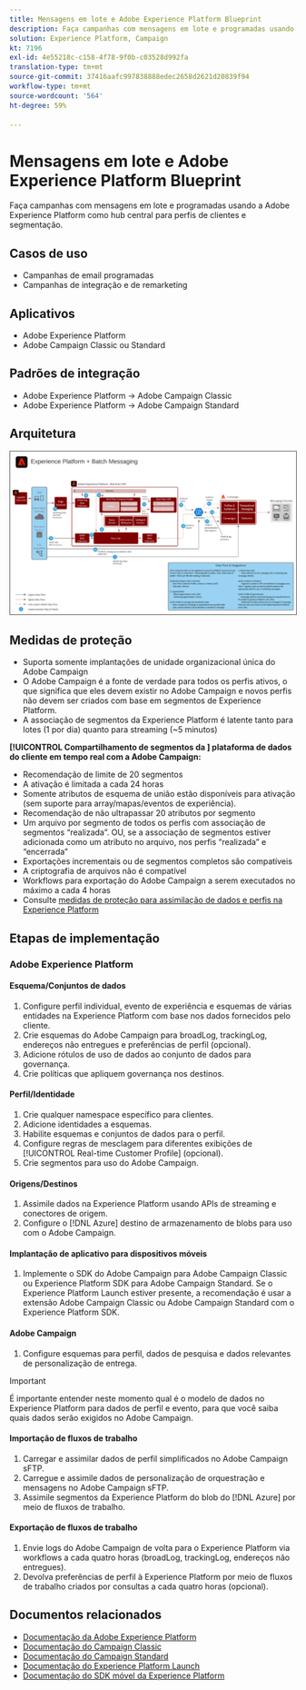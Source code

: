 ```yaml
---
title: Mensagens em lote e Adobe Experience Platform Blueprint
description: Faça campanhas com mensagens em lote e programadas usando a Adobe Experience Platform como hub central para perfis de clientes e segmentação.
solution: Experience Platform, Campaign
kt: 7196
exl-id: 4e55218c-c158-4f78-9f0b-c03528d992fa
translation-type: tm+mt
source-git-commit: 37416aafc997838888edec2658d2621d20839f94
workflow-type: tm+mt
source-wordcount: '564'
ht-degree: 59%

---
```


# Mensagens em lote e Adobe Experience Platform Blueprint

Faça campanhas com mensagens em lote e programadas usando a Adobe Experience Platform como hub central para perfis de clientes e segmentação.

## Casos de uso

* Campanhas de email programadas
* Campanhas de integração e de remarketing

## Aplicativos

* Adobe Experience Platform
* Adobe Campaign Classic ou Standard

## Padrões de integração

* Adobe Experience Platform → Adobe Campaign Classic
* Adobe Experience Platform → Adobe Campaign Standard

## Arquitetura

<img src="assets/aepbatch.svg" alt="Arquitetura de referência para o Blueprint do Adobe Experience Platform e do Batch Messaging" style="border:1px solid #4a4a4a" />

## Medidas de proteção

* Suporta somente implantações de unidade organizacional única do Adobe Campaign
* O Adobe Campaign é a fonte de verdade para todos os perfis ativos, o que significa que eles devem existir no Adobe Campaign e novos perfis não devem ser criados com base em segmentos de Experience Platform.
* A associação de segmentos da Experience Platform é latente tanto para lotes (1 por dia) quanto para streaming (~5 minutos)

**[!UICONTROL Compartilhamento de segmentos da ] plataforma de dados do cliente em tempo real com a Adobe Campaign:**

* Recomendação de limite de 20 segmentos
* A ativação é limitada a cada 24 horas
* Somente atributos de esquema de união estão disponíveis para ativação (sem suporte para array/mapas/eventos de experiência).
* Recomendação de não ultrapassar 20 atributos por segmento
* Um arquivo por segmento de todos os perfis com associação de segmentos “realizada”. OU, se a associação de segmentos estiver adicionada como um atributo no arquivo, nos perfis “realizada” e “encerrada”
* Exportações incrementais ou de segmentos completos são compatíveis
* A criptografia de arquivos não é compatível
* Workflows para exportação do Adobe Campaign a serem executados no máximo a cada 4 horas
* Consulte [medidas de proteção para assimilação de dados e perfis na Experience Platform](https://experienceleague.adobe.com/docs/experience-platform/profile/guardrails.html?lang=pt-BR)

## Etapas de implementação

### Adobe Experience Platform

#### Esquema/Conjuntos de dados

1. Configure perfil individual, evento de experiência e esquemas de várias entidades na Experience Platform com base nos dados fornecidos pelo cliente.
1. Crie esquemas do Adobe Campaign para broadLog, trackingLog, endereços não entregues e preferências de perfil (opcional).
1. Adicione rótulos de uso de dados ao conjunto de dados para governança.
1. Crie políticas que apliquem governança nos destinos.

#### Perfil/Identidade

1. Crie qualquer namespace específico para clientes.
1. Adicione identidades a esquemas.
1. Habilite esquemas e conjuntos de dados para o perfil.
1. Configure regras de mesclagem para diferentes exibições de [!UICONTROL Real-time Customer Profile] (opcional).
1. Crie segmentos para uso do Adobe Campaign.

#### Origens/Destinos

1. Assimile dados na Experience Platform usando APIs de streaming e conectores de origem.
1. Configure o [!DNL Azure] destino de armazenamento de blobs para uso com o Adobe Campaign.

#### Implantação de aplicativo para dispositivos móveis

1. Implemente o SDK do Adobe Campaign para Adobe Campaign Classic ou Experience Platform SDK para Adobe Campaign Standard. Se o Experience Platform Launch estiver presente, a recomendação é usar a extensão Adobe Campaign Classic ou Adobe Campaign Standard com o Experience Platform SDK.

#### Adobe Campaign

1. Configure esquemas para perfil, dados de pesquisa e dados relevantes de personalização de entrega.

>[!IMPORTANT]
>
>É importante entender neste momento qual é o modelo de dados no Experience Platform para dados de perfil e evento, para que você saiba quais dados serão exigidos no Adobe Campaign.

#### Importação de fluxos de trabalho

1. Carregar e assimilar dados de perfil simplificados no Adobe Campaign sFTP.
1. Carregue e assimile dados de personalização de orquestração e mensagens no Adobe Campaign sFTP.
1. Assimile segmentos da Experience Platform do blob do [!DNL Azure] por meio de fluxos de trabalho.

#### Exportação de fluxos de trabalho

1. Envie logs do Adobe Campaign de volta para o Experience Platform via workflows a cada quatro horas (broadLog, trackingLog, endereços não entregues).
1. Devolva preferências de perfil à Experience Platform por meio de fluxos de trabalho criados por consultas a cada quatro horas (opcional).


## Documentos relacionados

* [Documentação da Adobe Experience Platform](https://experienceleague.adobe.com/docs/experience-platform.html?lang=pt-BR)
* [Documentação do Campaign Classic](https://experienceleague.adobe.com/docs/campaign-classic.html?lang=pt-BR)
* [Documentação do Campaign Standard](https://experienceleague.adobe.com/docs/campaign-standard.html?lang=pt-BR)
* [Documentação do Experience Platform Launch](https://experienceleague.adobe.com/docs/launch.html?lang=pt-BR)
* [Documentação do SDK móvel da Experience Platform](https://experienceleague.adobe.com/docs/mobile.html?lang=pt-BR)
